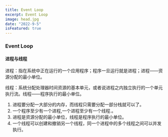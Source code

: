 ```yaml
---
title: Event Loop
excerpt: Event Loop
image: head.jpg
date: "2022-9-5"
isFeatured: true
---
```


### 





### Event Loop

#### 进程与线程

进程：指在系统中正在运行的一个应用程序；程序一旦运行就是进程；进程——资源分配的最小单位。

线程：系统分配处理器时间资源的基本单元，或者说进程之内独立执行的一个单元执行流。线程——程序执行的最小单位。

1. 进程要分配一大部分的内存，而线程只需要分配一部分栈就可以了。
2. 一个程序至少有一个进程,一个进程至少有一个线程.。
3. 进程是资源分配的最小单位，线程是程序执行的最小单位。
4. 一个线程可以创建和撤销另一个线程，同一个进程中的多个线程之间可以并发执行。